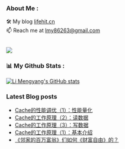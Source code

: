 ### About Me : 

🛠 My blog <a href="https://lifehit.cn/">lifehit.cn</a><br>
📫 Reach me at <a href="mailto:lmy86263@gmail.com">lmy86263@gmail.com</a><br><br>

<p><img src="https://gpvc.arturio.dev/limeya"><p>

### 📊 My Github Stats :
[![Li Mengyang's GitHub stats](https://github-readme-stats.vercel.app/api?username=limeya&show_icons=true&theme=dracula)](https://github.com/limeya/limeya)

### Latest Blog posts
<!-- BLOG-POST-LIST:START -->
- [Cache的性能调优（1）：性能量化](https://limeya.github.io/2022/10/24/ji-suan-ji-ji-chu/cache-de-xing-neng-diao-you-1-xing-neng-liang-hua/)
- [Cache的工作原理（2）：读数据](https://limeya.github.io/2022/10/23/ji-suan-ji-ji-chu/cache-de-gong-zuo-yuan-li-2-du-shu-ju/)
- [Cache的工作原理（3）：写数据](https://limeya.github.io/2022/10/23/ji-suan-ji-ji-chu/cache-de-gong-zuo-yuan-li-3-xie-shu-ju/)
- [Cache的工作原理（1）：基本介绍](https://limeya.github.io/2022/10/18/ji-suan-ji-ji-chu/cache-de-gong-zuo-yuan-li-1-ji-ben-jie-shao/)
- [《邻家的百万富翁》们如何《财富自由》的？](https://limeya.github.io/2022/10/16/du-shu-gan-wu/lin-jia-de-bai-wan-fu-weng-men-ru-he-cai-fu-zi-you-de/)
<!-- BLOG-POST-LIST:END -->


